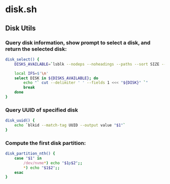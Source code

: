 # disk.sh

## Disk Utils

### Query disk information, show prompt to select a disk, and return the selected disk:
```sh
disk_select() {
    DISKS_AVAILABLE=`lsblk --nodeps --noheadings --paths --sort SIZE --output NAME,SIZE`

    local IFS=$'\n'
    select DISK in ${DISKS_AVAILABLE}; do
        echo "` cut --delimiter ' ' --fields 1 <<< "${DISK}" `"
        break
    done
}
```

### Query UUID of specified disk
```sh
disk_uuid() {
    echo `blkid --match-tag UUID --output value "$1"`
}
```

### Compute the first disk partition:
```sh
disk_partition_nth() {
    case "$1" in 
        /dev/nvme*) echo "$1p$2";; 
        *) echo "$1$2";; 
    esac
}
```
